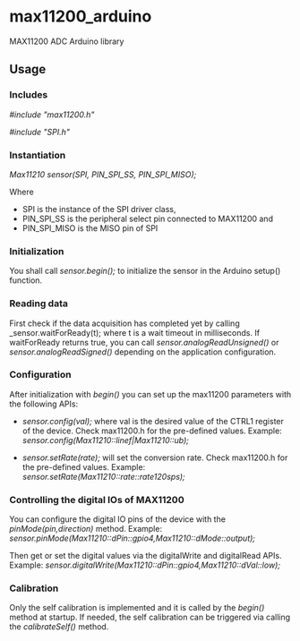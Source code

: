 # max11200_arduino
MAX11200 ADC Arduino library

## Usage

### Includes

_#include "max11200.h"_   

_#include "SPI.h"_

### Instantiation

_Max11210 sensor(SPI, PIN_SPI_SS, PIN_SPI_MISO);_

Where 
* SPI is the instance of the SPI driver class, 
* PIN_SPI_SS is the peripheral select pin connected to MAX11200 and
* PIN_SPI_MISO is the MISO pin of SPI

### Initialization

You shall call _sensor.begin();_ to initialize the sensor in the Arduino setup() function.

### Reading data

First check if the data acquisition has completed yet by calling _sensor.waitForReady(t); where t is a wait timeout in milliseconds.
If waitForReady returns true, you can call _sensor.analogReadUnsigned()_ or _sensor.analogReadSigned()_ depending on the application configuration.

### Configuration

After initialization with _begin()_ you can set up the max11200 parameters with the following APIs:
* _sensor.config(val);_ where val is the desired value of the CTRL1 register of the device. Check max11200.h for the pre-defined values. 
Example: _sensor.config(Max11210::linef|Max11210::ub);_

* _sensor.setRate(rate);_ will set the conversion rate. Check max11200.h for the pre-defined values.
Example: _sensor.setRate(Max11210::rate::rate120sps);_

### Controlling the digital IOs of MAX11200

You can configure the digital IO pins of the device with the _pinMode(pin,direction)_ method.
Example: _sensor.pinMode(Max11210::dPin::gpio4,Max11210::dMode::output);_

Then get or set the digital values via the digitalWrite and digitalRead APIs.
Example: _sensor.digitalWrite(Max11210::dPin::gpio4,Max11210::dVal::low);_

### Calibration

Only the self calibration is implemented and it is called by the _begin()_ method at startup. If needed, the self calibration can be triggered via calling the _calibrateSelf()_ method.




